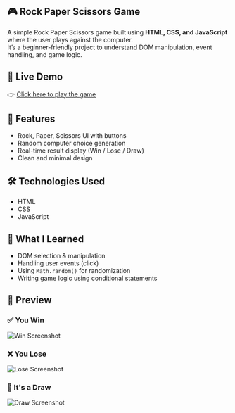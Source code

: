 ## 🎮 Rock Paper Scissors Game

A simple Rock Paper Scissors game built using **HTML, CSS, and JavaScript** where the user plays against the computer.  
It’s a beginner-friendly project to understand DOM manipulation, event handling, and game logic.

## 🔗 Live Demo

👉 [Click here to play the game]((https://niyatipandey.github.io/Rock-Paper-Scissors/))

## 📌 Features

- Rock, Paper, Scissors UI with buttons
- Random computer choice generation
- Real-time result display (Win / Lose / Draw)
- Clean and minimal design

## 🛠️ Technologies Used

- HTML
- CSS
- JavaScript

## 📘 What I Learned

- DOM selection & manipulation
- Handling user events (click)
- Using `Math.random()` for randomization
- Writing game logic using conditional statements

## 📸 Preview

### ✅ You Win
![Win Screenshot](./screenshot-win.png)

### ❌ You Lose
![Lose Screenshot](./screenshot-lose.png)

### 🤝 It's a Draw
![Draw Screenshot](./screenshot-draw.png)

